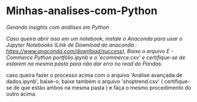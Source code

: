 # Minhas-analises-com-Python
*Gerando insights com análises em Python*

*Caso queira abrir isso em um notebook, instale o Anaconda para usar o Jupyter Notebooks (Link de Download do anaconda : https://www.anaconda.com/download/success),
Baixe o arquivo E - Commerce Python portfólio.ipynb e o 'ecommerce.csv' e certifique-se de estarem na mesma pasta para não dar erro no read do Pandas.*

caso queira fazer o processo acima com o arquivo 'Análise avançada de dados.ipynb', baixe-o, baixe também
o arquivo 'shoptrend.csv' ( certifique-se de que estão ambos na mesma pasta ) e faça o mesmo procedimento 
do outro acima.
